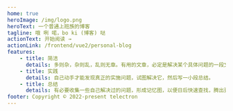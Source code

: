 ```yaml
---
home: true
heroImage: /img/logo.png
heroText: 一个普通上班族的博客
tagline: 哦 咧 喏，bo ki (博客) 哒
actionText: 开始阅读 →
actionLink: /frontend/vue2/personal-blog
features:
    - title: 简洁
      details: 多则杂，杂则乱，乱则无章。有用的文章，必定是解决某个具体问题的一段文字。
    - title: 实践
      details: 自己动手才能发现真正的实施问题，试图解决它，然后写一小段总结。
    - title: 总结
      details: 有必要收集一些自己解决过的问题，形成记忆图，以便日后快速查找，腾出更多打游戏的时间。
footer: Copyright © 2022-present telectron
---
```

